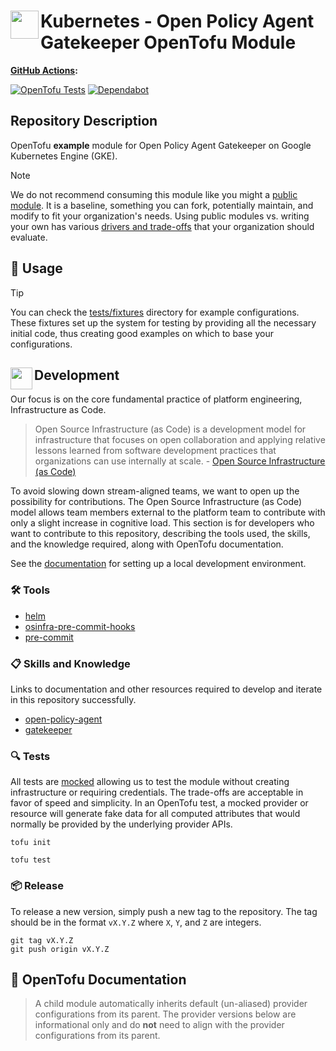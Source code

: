 # <img align="left" width="45" height="45" src="https://github.com/user-attachments/assets/9e7982fb-5f76-4e95-a4f2-f6bf4b458693"> Kubernetes - Open Policy Agent Gatekeeper OpenTofu Module

**[GitHub Actions](https://github.com/osinfra-io/opentofu-kubernetes-opa-gatekeeper/actions):**

[![OpenTofu Tests](https://github.com/osinfra-io/opentofu-kubernetes-opa-gatekeeper/actions/workflows/test.yml/badge.svg)](https://github.com/osinfra-io/opentofu-kubernetes-opa-gatekeeper/actions/workflows/test.yml) [![Dependabot](https://github.com/osinfra-io/opentofu-kubernetes-opa-gatekeeper/actions/workflows/dependabot.yml/badge.svg)](https://github.com/osinfra-io/opentofu-kubernetes-opa-gatekeeper/actions/workflows/dependabot.yml)

## Repository Description

OpenTofu **example** module for Open Policy Agent Gatekeeper on Google Kubernetes Engine (GKE).

> [!NOTE]
> We do not recommend consuming this module like you might a [public module](https://search.opentofu.org). It is a baseline, something you can fork, potentially maintain, and modify to fit your organization's needs. Using public modules vs. writing your own has various [drivers and trade-offs](https://docs.osinfra.io/fundamentals/architecture-decision-records/adr-0003) that your organization should evaluate.

## 🔩 Usage

> [!TIP]
> You can check the [tests/fixtures](tests/fixtures) directory for example configurations. These fixtures set up the system for testing by providing all the necessary initial code, thus creating good examples on which to base your configurations.

## <img align="left" width="35" height="35" src="https://github.com/osinfra-io/github-organization-management/assets/1610100/39d6ae3b-ccc2-42db-92f1-276a5bc54e65"> Development

Our focus is on the core fundamental practice of platform engineering, Infrastructure as Code.

>Open Source Infrastructure (as Code) is a development model for infrastructure that focuses on open collaboration and applying relative lessons learned from software development practices that organizations can use internally at scale. - [Open Source Infrastructure (as Code)](https://www.osinfra.io)

To avoid slowing down stream-aligned teams, we want to open up the possibility for contributions. The Open Source Infrastructure (as Code) model allows team members external to the platform team to contribute with only a slight increase in cognitive load. This section is for developers who want to contribute to this repository, describing the tools used, the skills, and the knowledge required, along with OpenTofu documentation.

See the [documentation](https://docs.osinfra.io/fundamentals/development-setup) for setting up a local development environment.

### 🛠️ Tools

- [helm](https://github.com/helm/helm)
- [osinfra-pre-commit-hooks](https://github.com/osinfra-io/pre-commit-hooks)
- [pre-commit](https://github.com/pre-commit/pre-commit)

### 📋 Skills and Knowledge

Links to documentation and other resources required to develop and iterate in this repository successfully.

- [open-policy-agent](https://www.openpolicyagent.org/docs/latest/)
- [gatekeeper](https://open-policy-agent.github.io/gatekeeper/website)

### 🔍 Tests

All tests are [mocked](https://opentofu.org/docs/cli/commands/test/#the-mock_provider-blocks) allowing us to test the module without creating infrastructure or requiring credentials. The trade-offs are acceptable in favor of speed and simplicity. In an OpenTofu test, a mocked provider or resource will generate fake data for all computed attributes that would normally be provided by the underlying provider APIs.

```none
tofu init
```

```none
tofu test
```

### 📦 Release

To release a new version, simply push a new tag to the repository. The tag should be in the format `vX.Y.Z` where `X`, `Y`, and `Z` are integers.

```none
git tag vX.Y.Z
git push origin vX.Y.Z
```

## 📓 OpenTofu Documentation

> A child module automatically inherits default (un-aliased) provider configurations from its parent. The provider versions below are informational only and do **not** need to align with the provider configurations from its parent.
